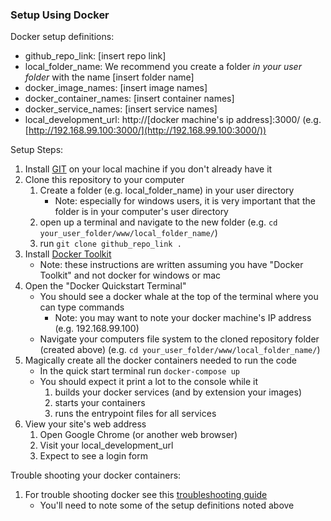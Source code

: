 ### Setup Using Docker

Docker setup definitions:
- github_repo_link: [insert repo link]
- local_folder_name: We recommend you create a folder *in your user folder* with the name [insert folder name]
- docker_image_names: [insert image names]
- docker_container_names: [insert container names]
- docker_service_names: [insert service names]
- local_development_url:  http://[docker machine's ip address]:3000/ (e.g. [http://192.168.99.100:3000/](http://192.168.99.100:3000/))

Setup Steps:

1. Install [GIT](https://git-scm.com/book/en/v2/Getting-Started-Installing-Git) on your local machine if you don't already have it
1. Clone this repository to your computer
    1. Create a folder (e.g. local_folder_name) in your user directory
        - Note: especially for windows users, it is very important that the folder is in your computer's user directory
    1. open up a terminal and navigate to the new folder (e.g. `cd your_user_folder/www/local_folder_name/`)
    1. run `git clone github_repo_link .`
1. Install [Docker Toolkit](https://docs.docker.com/engine/installation/)
    - Note: these instructions are written assuming you have "Docker Toolkit" and not docker for windows or mac
1. Open the "Docker Quickstart Terminal"
    - You should see a docker whale at the top of the terminal where you can type commands
        - Note: you may want to note your docker machine's IP address (e.g. 192.168.99.100)
    - Navigate your computers file system to the cloned repository folder (created above) (e.g. `cd your_user_folder/www/local_folder_name/`)
1. Magically create all the docker containers needed to run the code
    - In the quick start terminal run `docker-compose up`
    - You should expect it print a lot to the console while it
        1. builds your docker services (and by extension your images)
        1. starts your containers
        1. runs the entrypoint files for all services
1. View your site's web address
    1. Open Google Chrome (or another web browser)
    1. Visit your local_development_url
    1. Expect to see a login form

Trouble shooting your docker containers:

1. For trouble shooting docker see this [troubleshooting guide](https://github.com/bbuie/code_snipits/wiki/Docker-Trouble-Shooting)
    - You'll need to note some of the setup definitions noted above